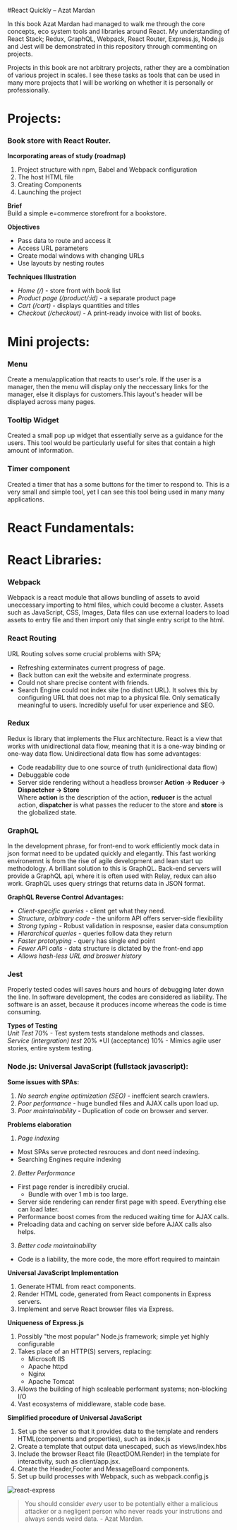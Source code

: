 #React Quickly – Azat Mardan

In this book Azat Mardan had managed to walk me through the core concepts, eco system tools and libraries around React. My understanding of React Stack; Redux, GraphQL, Webpack, React Router, Express.js, Node.js and Jest will be demonstrated in this repository through commenting on projects.

Projects in this book are not arbitrary projects, rather they are a combination of various project in scales. I see these tasks as tools that can be used in many more projects that I will be working on whether it is personally or professionally.

# Projects:  
### Book store with React Router.  
**Incorporating areas of study (roadmap)**
1. Project structure with npm, Babel and Webpack configuration
2. The host HTML file
3. Creating Components
4. Launching the project

**Brief**  
Build a simple e=commerce storefront for a bookstore.

**Objectives**
- Pass data to route and access it
- Access URL parameters
- Create modal windows with changing URLs
- Use layouts by nesting routes
 
**Techniques Illustration**
- *Home (/)* - store front with book list
- *Product page (/product/:id)* - a separate product page
- *Cart (/cart)* - displays quantities and titles
- *Checkout (/checkout)* - A print-ready invoice with list of books.

 
 
# Mini projects:  
### Menu  
Create a menu/application that reacts to user's role. If the user is a manager, then the menu will display only the neccessary links for the manager, else it displays for customers.This layout's header will be displayed across many pages.

### Tooltip Widget  
Created a small pop up widget that essentially serve as a guidance for the users. This tool would be particularly useful for sites that contain a high amount of information.

### Timer component
Created a timer that has a some buttons for the timer to respond to. This is a very small and simple tool, yet I can see this tool being used in many many applications.  
 
# React Fundamentals:


# React Libraries:
### Webpack
Webpack is a react module that allows bundling of assets to avoid uneccessary importing to html files, which could become a cluster. Assets such as JavaScript, CSS, Images, Data files can use external loaders to load assets to entry file and then import only that single entry script to the html.  

### React Routing
URL Routing solves some crucial problems with SPA;
- Refreshing exterminates current progress of page.
- Back button can exit the website and exterminate progress.
- Could not share precise content with friends.
- Search Engine could not index site (no distinct URL).
It solves this by configuring URL that does not map to a physical file. Only sematically meaningful to users. Incredibly useful for user experience and SEO.

### Redux  
Redux is library that implements the Flux architecture. React is a view that works with unidirectional data flow, meaning that it is a one-way binding or one-way data flow. Unidirectional data flow has some advantages:
- Code readability due to one source of truth (unidirectional data flow)
- Debuggable code 
- Server side rendering without a headless browser
**Action -> Reducer -> Dispactcher -> Store**  
Where **action** is the description of the action, **reducer** is the actual action, **dispatcher** is what passes the reducer to the store and **store** is the globalized state.  
 
### GraphQL
In the development phrase, for front-end to work efficiently mock data in json format need to be updated quickly and elegantly. This fast working environemnt is from the rise of agile development and lean start up methodology. A brilliant solution to this is GraphQL. Back-end servers will provide a GraphQL api, where it is often used with Relay, redux can also work. GraphQL uses query strings that returns data in JSON format.  

**GraphQL Reverse Control Advantages:**  
- *Client-specific queries* - client get what they need.
- *Structure, arbitrary code* - the uniform API offers server-side flexibility
- *Strong typing* - Robust validation in resposnse, easier data consumption
- *Hierarchical queries* - queries follow data they return
- *Faster prototyping* - query has single end point
- *Fewer API calls* - data structure is dictated by the front-end app
- *Allows hash-less URL and broswer history*
 
### Jest  
Properly tested codes will saves hours and hours of debugging later down the line. In software development, the codes are considered as liability. The software is an asset, because it produces income whereas the code is time consuming.  
 
**Types of Testing**  
*Unit Test* 70% - Test system tests standalone methods and classes.  
*Service (intergration) test* 20%
*UI (acceptance) 10% - Mimics agile user stories, entire system testing.

### Node.js: Universal JavaScript (fullstack javascript):  
**Some issues with SPAs:**
1. *No search engine optimization (SEO)* - ineffcient search crawlers.
2. *Poor performance* - huge bundled files and AJAX calls upon load up.
3. *Poor maintainability* - Duplication of code on browser and server.
 
**Problems elaboration**
1. *Page indexing*
- Most SPAs serve protected resrouces and dont need indexing.
- Searching Engines require indexing
 
2. *Better Performance*
- First page render is incredibily crucial.
    - Bundle with over 1 mb is too large.
- Server side rendering can render first page with speed. Everything else can load later.
- Performance boost comes from the reduced waiting time for AJAX calls.
- Preloading data and caching on server side before AJAX calls also helps.
 
3. *Better code maintainability*
- Code is a liability, the more code, the more effort required to maintain
 
 
**Universal JavaScript Implementation**
1. Generate HTML from react components.
2. Render HTML code, generated from React components in Express servers.
3. Implement and serve React browser files via Express.

**Uniqueness of Express.js**
1. Possibly "the most popular" Node.js framework; simple yet highly configurable
2. Takes place of an HTTP(S) servers, replacing:
    - Microsoft IIS
    - Apache httpd
    - Nginx
    - Apache Tomcat
3. Allows the building of high scaleable performant systems; non-blocking I/O
4. Vast ecosystems of middleware, stable code base.
 
**Simplified procedure of Universal JavaScript**
1. Set up the server so that it provides data to the template and renders HTML(components and properties), such as index.js
2. Create a template that output data unescaped, such as views/index.hbs
3. Include the browser React file (ReactDOM.Render) in the template for interactivity, such as client/app.jsx.
4. Create the Header,Footer and MessageBoard components.
5. Set up build processes with Webpack, such as webpack.config.js
 
![react-express](https://github.com/khongminhtn/studies-react/blob/main/images/react-express.png)  
 
> You should consider *every* user to be potentially either a malicious attacker or a negligent person who never reads your instrutions and always sends weird data. - Azat Mardan.

